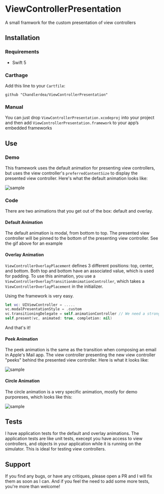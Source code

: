 # ViewControllerPresentation
A small framwork for the custom presentation of view controllers

## Installation
### Requirements
* Swift 5

### Carthage
Add this line to your `Cartfile`:
```
github "Chandlerdea/ViewControllerPresentation"
```

### Manual
You can just drop `ViewControllerPresentation.xcodeproj` into your project and then add `ViewControllerPresentation.framework` to your app’s embedded frameworks


## Use
### Demo
This framework uses the default animation for presenting view controllers, but uses the view controller's `preferredContentSize` to display the presented view controller. Here's what the default animation looks like:

![sample](https://github.com/Chandlerdea/ViewControllerPresentation/blob/master/viewcontrollerpresentation_demo.gif)

### Code

There are two animations that you get out of the box: default and overlay.

#### Default Animation

The default animation is modal, from bottom to top. The presented view controller will be pinned to the bottom of the presenting view controller. See the gif above for an example

#### Overlay Animation

`ViewControllerOverlayPlacement` defines 3 different positions: top, center, and bottom. Both top and bottom have an associated value, which is used for padding. To use this animation, you use a `ViewControllerOverlayTransitionAnimationController`, which takes a `ViewControllerOverlayPlacement` in the initializer.

Using the framework is very easy. 
```swift
let vc: UIViewController = .....
vc.modalPresentationStyle = .custom
vc.transitioningDelegate = self.animationController // We need a strong reference to this property 
self.present(vc, animated: true, completion: nil)
```
And that's it!

#### Peek Animation

The peek animation is the same as the transition when composing an email in Apple's Mail app. The view controller presenting the new view controller "peeks" behind the presented view controller. Here is what it looks like:

![sample](https://github.com/Chandlerdea/ViewControllerPresentation/blob/master/peek-transition.gif)

#### Circle Animation

The circle animation is a very specific animation, mostly for demo purporeses, which looks like this:

![sample](https://github.com/Chandlerdea/ViewControllerPresentation/blob/master/circle-transition.gif)

## Tests
I have application tests for the default and overlay animations. The application tests are like unit tests, execept you have access to view controllers, and objects in your application while it is running on the simulator. This is ideal for testing view controllers.

## Support
If you find any bugs, or have any critiques, please open a PR and I will fix them as soon as I can. And if you feel the need to add some more tests, you're more than welcome!
